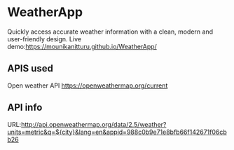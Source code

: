 # WeatherApp
Quickly access accurate weather information with a clean, modern and user-friendly design.
Live demo:https://mounikanitturu.github.io/WeatherApp/
## APIS used 
Open weather API
https://openweathermap.org/current
## API info
URL:http://api.openweathermap.org/data/2.5/weather?units=metric&q=${city}&lang=en&appid=988c0b9e71e8bfb66f142671f06cbb26
